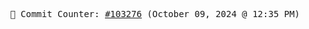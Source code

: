 <p align="center">
    <samp>
        📮 Commit Counter: <a href="https://github.com/Javascript-void0/Javascript-void0/commits/main">#103276</a> (October 09, 2024 @ 12:35 PM)
    </samp>
</p>